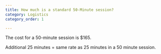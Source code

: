 ```yaml
---
title: How much is a standard 50-Minute session?
category: Logistics
category_order: 1

---
```

<p>The cost for a 50-minute session is $165.</p>
<p>Additional 25 minutes = same rate as 25 minutes in a 50 minute session.</p>
